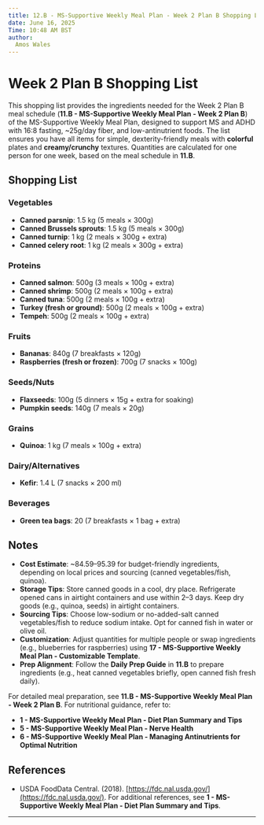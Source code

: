 ```yaml
---
title: 12.B - MS-Supportive Weekly Meal Plan - Week 2 Plan B Shopping List
date: June 16, 2025
Time: 10:48 AM BST
author:
  Amos Wales
---
```


# Week 2 Plan B Shopping List

This shopping list provides the ingredients needed for the Week 2 Plan B meal schedule (**11.B - MS-Supportive Weekly Meal Plan - Week 2 Plan B**) of the MS-Supportive Weekly Meal Plan, designed to support MS and ADHD with 16:8 fasting, ~25g/day fiber, and low-antinutrient foods. The list ensures you have all items for simple, dexterity-friendly meals with **colorful** plates and **creamy/crunchy** textures. Quantities are calculated for one person for one week, based on the meal schedule in **11.B**.

## Shopping List

### Vegetables
- **Canned parsnip**: 1.5 kg (5 meals × 300g)
- **Canned Brussels sprouts**: 1.5 kg (5 meals × 300g)
- **Canned turnip**: 1 kg (2 meals × 300g + extra)
- **Canned celery root**: 1 kg (2 meals × 300g + extra)

### Proteins
- **Canned salmon**: 500g (3 meals × 100g + extra)
- **Canned shrimp**: 500g (2 meals × 100g + extra)
- **Canned tuna**: 500g (2 meals × 100g + extra)
- **Turkey (fresh or ground)**: 500g (2 meals × 100g + extra)
- **Tempeh**: 500g (2 meals × 100g + extra)

### Fruits
- **Bananas**: 840g (7 breakfasts × 120g)
- **Raspberries (fresh or frozen)**: 700g (7 snacks × 100g)

### Seeds/Nuts
- **Flaxseeds**: 100g (5 dinners × 15g + extra for soaking)
- **Pumpkin seeds**: 140g (7 meals × 20g)

### Grains
- **Quinoa**: 1 kg (7 meals × 100g + extra)

### Dairy/Alternatives
- **Kefir**: 1.4 L (7 snacks × 200 ml)

### Beverages
- **Green tea bags**: 20 (7 breakfasts × 1 bag + extra)

## Notes
- **Cost Estimate**: ~$84.59–$95.39 for budget-friendly ingredients, depending on local prices and sourcing (canned vegetables/fish, quinoa).
- **Storage Tips**: Store canned goods in a cool, dry place. Refrigerate opened cans in airtight containers and use within 2–3 days. Keep dry goods (e.g., quinoa, seeds) in airtight containers.
- **Sourcing Tips**: Choose low-sodium or no-added-salt canned vegetables/fish to reduce sodium intake. Opt for canned fish in water or olive oil.
- **Customization**: Adjust quantities for multiple people or swap ingredients (e.g., blueberries for raspberries) using **17 - MS-Supportive Weekly Meal Plan - Customizable Template**.
- **Prep Alignment**: Follow the **Daily Prep Guide** in **11.B** to prepare ingredients (e.g., heat canned vegetables briefly, open canned fish fresh daily).

For detailed meal preparation, see **11.B - MS-Supportive Weekly Meal Plan - Week 2 Plan B**. For nutritional guidance, refer to:
- **1 - MS-Supportive Weekly Meal Plan - Diet Plan Summary and Tips**
- **5 - MS-Supportive Weekly Meal Plan - Nerve Health**
- **6 - MS-Supportive Weekly Meal Plan - Managing Antinutrients for Optimal Nutrition**

## References
- USDA FoodData Central. (2018). [https://fdc.nal.usda.gov/](https://fdc.nal.usda.gov/).
For additional references, see **1 - MS-Supportive Weekly Meal Plan - Diet Plan Summary and Tips**.

---